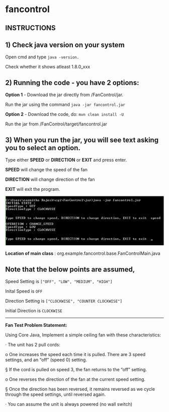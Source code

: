 # fancontrol

## INSTRUCTIONS

## 1) Check java version on your system
Open cmd and type ```java -version.```

Check whether it shows atleast 1.8.0_xxx

## 2) Running the code - you have 2 options:
**Option 1** - Download the jar directly from /FanControl/jar.

Run the jar using the command ```java -jar fancontrol.jar```

**Option 2** - Download the code, do: ```mvn clean install -U```

Run the jar from /FanControl/target/fancontrol.jar

## 3) When you run the jar, you will see text asking you to select an option.

Type either **SPEED** or **DIRECTION** or **EXIT** and press enter.

**SPEED** will change the speed of the fan

**DIRECTION** will change direction of the fan

**EXIT** will exit the program.

![Sample Screenshot](https://github.com/namrithakumar/fancontrol/blob/master/instructions/Example.png)

**Location of main class** : org.example.fancontrol.base.FanControlMain.java

## **Note that the below points are assumed,**

Speed Setting is ```["OFF", "LOW", "MEDIUM", "HIGH"]```

Inital Speed is ```OFF```

Direction Setting is ```["CLOCKWISE", "COUNTER CLOCKWISE"]```

Initial Direction is ```CLOCKWISE```


--------------------------------------------------------------------------------------------------------------------------------------------------------------------------------------

**Fan Test Problem Statement:**

Using Core Java, Implement a simple ceiling fan with these characteristics:

·         The unit has 2 pull cords:

o   One increases the speed each time it is pulled.  There are 3 speed settings, and an “off” (speed 0) setting. 

§  If the cord is pulled on speed 3, the fan returns to the “off” setting.

o   One reverses the direction of the fan at the current speed setting.

§  Once the direction has been reversed, it remains reversed as we cycle through the speed settings, until reversed again.

·         You can assume the unit is always powered (no wall switch)
